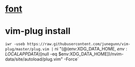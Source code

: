 # [font](https://github.com/powerline/fonts/blob/master/UbuntuMono/Ubuntu%20Mono%20derivative%20Powerline.ttf)
# vim-plug install
`iwr -useb https://raw.githubusercontent.com/junegunn/vim-plug/master/plug.vim |`
    ni "$(@($env:XDG_DATA_HOME, $env:LOCALAPPDATA)[$null -eq $env:XDG_DATA_HOME])/nvim-data/site/autoload/plug.vim" -Force`
